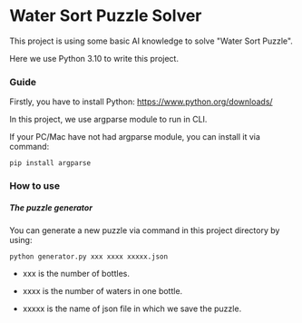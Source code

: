 # Water Sort Puzzle Solver
This project is using some basic AI knowledge to solve "Water Sort Puzzle".

Here we use Python 3.10 to write this project.
### Guide
Firstly, you have to install Python: https://www.python.org/downloads/

In this project, we use argparse module to run in CLI.

If your PC/Mac have not had argparse module, you can install it via command:

``` 
pip install argparse 
```
### How to use

##### The puzzle generator
You can generate a new puzzle via command in this project directory by using:

``` python generator.py xxx xxxx xxxxx.json ```
    
- xxx is the number of bottles.
    
- xxxx is the number of waters in one bottle.
    
- xxxxx is the name of json file in which we save the puzzle.










